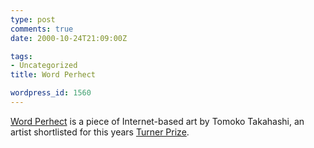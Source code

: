 ```yaml
---
type: post
comments: true
date: 2000-10-24T21:09:00Z

tags:
- Uncategorized
title: Word Perhect

wordpress_id: 1560
---
```


[Word Perhect](http://www.e-2.org/word_perhect.html) is a piece of Internet-based art by Tomoko Takahashi, an artist shortlisted for this years [Turner Prize](http://www.turnerprize.org.uk/). 
